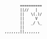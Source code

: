            ==========
           ||//   |
           ||   \(.)/
           ||     V
           ||   _/ \_
           ||
    ,,,,,,,||,,,,,,,